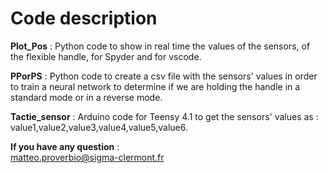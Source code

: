 # Code description  
**Plot_Pos** : Python code to show in real time the values of the sensors, of the flexible handle, for Spyder and for vscode.  
  
**PPorPS** : Python code to create a csv file with the sensors' values in order to train a neural network to determine if we are holding the handle in a standard mode or in a reverse mode.  
  
**Tactie_sensor** : Arduino code for Teensy 4.1 to get the sensors' values as : value1,value2,value3,value4,value5,value6.  

**If you have any question** :  
matteo.proverbio@sigma-clermont.fr

